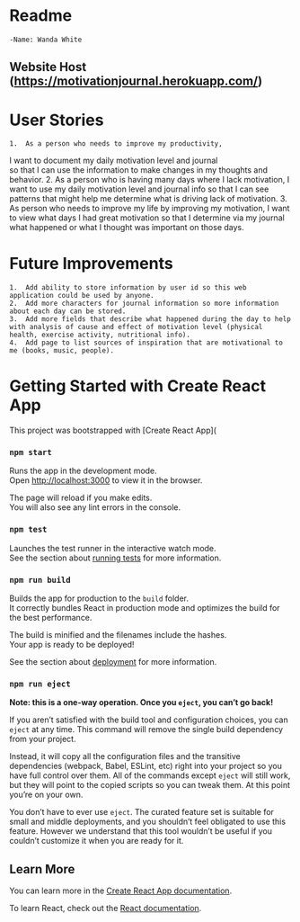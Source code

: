 # Readme 
    -Name: Wanda White
## Website Host (https://motivationjournal.herokuapp.com/)

# User Stories
    1.	As a person who needs to improve my productivity,  
I want to document my daily motivation level and journal  
so that I can use the information to make changes in my thoughts and behavior.
    2.	As a person who is having many days where I lack motivation,
I want to use my daily motivation level and journal info
so that I can see patterns that might help me determine what is driving lack of motivation.
    3.	As person who needs to improve my life by improving my motivation,
I want to view what days I had great motivation
so that I determine via my journal what happened or what I thought was important on those days.


# Future Improvements
    1.	Add ability to store information by user id so this web application could be used by anyone.
    2.	Add more characters for journal information so more information about each day can be stored.
    3.	Add more fields that describe what happened during the day to help with analysis of cause and effect of motivation level (physical health, exercise activity, nutritional info).
    4.	Add page to list sources of inspiration that are motivational to me (books, music, people).

# Getting Started with Create React App

This project was bootstrapped with [Create React App](

### `npm start`

Runs the app in the development mode.\
Open [http://localhost:3000](http://localhost:3000) to view it in the browser.

The page will reload if you make edits.\
You will also see any lint errors in the console.

### `npm test`

Launches the test runner in the interactive watch mode.\
See the section about [running tests](https://facebook.github.io/create-react-app/docs/running-tests) for more information.

### `npm run build`

Builds the app for production to the `build` folder.\
It correctly bundles React in production mode and optimizes the build for the best performance.

The build is minified and the filenames include the hashes.\
Your app is ready to be deployed!

See the section about [deployment](https://facebook.github.io/create-react-app/docs/deployment) for more information.

### `npm run eject`

**Note: this is a one-way operation. Once you `eject`, you can’t go back!**

If you aren’t satisfied with the build tool and configuration choices, you can `eject` at any time. This command will remove the single build dependency from your project.

Instead, it will copy all the configuration files and the transitive dependencies (webpack, Babel, ESLint, etc) right into your project so you have full control over them. All of the commands except `eject` will still work, but they will point to the copied scripts so you can tweak them. At this point you’re on your own.

You don’t have to ever use `eject`. The curated feature set is suitable for small and middle deployments, and you shouldn’t feel obligated to use this feature. However we understand that this tool wouldn’t be useful if you couldn’t customize it when you are ready for it.

## Learn More

You can learn more in the [Create React App documentation](https://facebook.github.io/create-react-app/docs/getting-started).

To learn React, check out the [React documentation](https://reactjs.org/).

